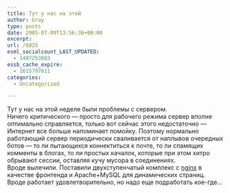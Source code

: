 ```yaml
---
title: Тут у нас на этой
author: Gray
type: posts
date: 2005-07-09T13:56:36+00:00
excerpt:
url: /6025
esml_socialcount_LAST_UPDATED:
  - 1497253803
essb_cache_expire:
  - 1615797611
categories:
  - Uncategorized

---
```








Тут у нас на этой неделе были проблемы с сервером.  
Ничего критического &#8212; просто для рабочего режима сервер вполне оптимально справляется, только вот сейчас этого недостаточно &#8212; Интернет все больше напоминает помойку. Поэтому нормально работающий сервер периодически сваливается от наплывов очередных ботов &#8212; то ли пытающихся коннектиться к почте, то ли спамящих комменты в блогах, то ли простых качалок, которые при этом хитро обрывают сессии, оставляя кучу мусора в соединениях.  
Вроде вылечили. Поставили двухступенчатый комплекс с <a href="http://sysoev.ru/nginx/" target="_blank">nginx</a> в качестве фронтенда и Apache+MySQL для динамических страниц. Вроде работает удовлетворительно, но надо еще подработать кое-где&#8230;
